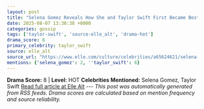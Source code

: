 ```yaml
---
layout: post
title: "Selena Gomez Reveals How She and Taylor Swift First Became Best Friends"
date: 2025-08-07 13:38:38 +0000
categories: gossip
tags: ['taylor-swift', 'source-elle_alt', 'drama-hot']
drama_score: 8
primary_celebrity: taylor_swift
source: elle_alt
source_url: "https://www.elle.com/culture/celebrities/a65624621/selena-gomez-taylor-swift-friendship-explained/"
mentions: {'selena_gomez': 2, ''taylor_swift': 6}
---
```


**Drama Score:** 8 | **Level:** HOT **Celebrities Mentioned:** Selena Gomez, Taylor Swift [Read full article at Elle Alt](https://www.elle.com/culture/celebrities/a65624621/selena-gomez-taylor-swift-friendship-explained/) --- *This post was automatically generated from RSS feeds. Drama scores are calculated based on mention frequency and source reliability.*